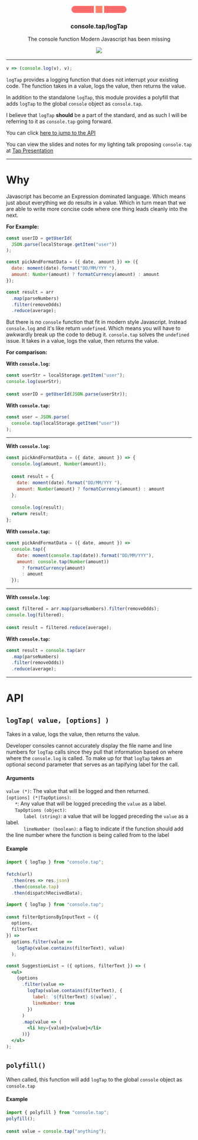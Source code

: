 <p align="center">
    <img
        alt="consoletap"
        src="assets/logo.svg"
        width="150px"
    />
</p>
<h3 align="center">
    console.tap/logTap
</h3>
<p align="center">
    The console function Modern Javascript has been
    missing
</p>
<p align="center">
    <a href="https://nodei.co/npm/console.tap/">
        <img src="https://nodei.co/npm/console.tap.png" />
    </a>
</p>

---

```js
v => (console.log(v), v);
```

`logTap` provides a logging function that does not interrupt your existing code. The function takes in a value, logs the value, then returns the value. 

In addition to the standalone `logTap`, this module provides a polyfill that adds `logTap` to the global `console` object as `console.tap`.  

I believe that `logTap` **should** be a part of the standard, and as such I will be referring to it as `console.tap` going forward.

You can click [here to jump to the API](#API)

You can view the slides and notes for my lighting talk proposing `console.tap` at [Tap Presentation](https://tap-presentation-qalclei0w.now.sh/?mode=presenter#0)

---

# Why

Javascript has become an Expression dominated language. Which means just about everything we do results in a value. Which in turn mean that we are able to write more concise code where one thing leads cleanly into the next.

**For Example:**

```js
const userID = getUserId(
  JSON.parse(localStorage.getItem("user"))
);
```

```js
const pickAndFormatData = ({ date, amount }) => ({
  date: moment(date).format("DD/MM/YYY "),
  amount: Number(amount) ? formatCurrency(amount) : amount
});
```

```js
const result = arr
  .map(parseNumbers)
  .filter(removeOdds)
  .reduce(average);
```

But there is no `console` function that fit in modern style Javascript. Instead `console.log` and it's like return `undefined`. Which means you will have to awkwardly break up the code to debug it. `console.tap` solves the `undefined` issue. It takes in a value, logs the value, then returns the value.

**For comparison:**

**With `console.log`:**

```js
const userStr = localStorage.getItem("user");
console.log(userStr);

const userID = getUserId(JSON.parse(userStr));
```

**With `console.tap`:**

```js
const user = JSON.parse(
  console.tap(localStorage.getItem("user"))
);
```

---

**With `console.log`:**

```js
const pickAndFormatData = ({ date, amount }) => {
  console.log(amount, Number(amount));
  
  const result = {
    date: moment(date).format("DD/MM/YYY "),
    amount: Number(amount) ? formatCurrency(amount) : amount
  };
  
  console.log(result);
  return result;
};
```

**With `console.tap`:**

```js
const pickAndFormatData = ({ date, amount }) =>
  console.tap({
    date: moment(console.tap(date)).format("DD/MM/YYY"),
    amount: console.tap(Number(amount))
      ? formatCurrency(amount)
      : amount
  });
```

---

**With `console.log`:**

```js
const filtered = arr.map(parseNumbers).filter(removeOdds);
console.log(filtered);

const result = filtered.reduce(average);
```

**With `console.tap`:**

```js
const result = console.tap(arr
  .map(parseNumbers)
  .filter(removeOdds))
  .reduce(average);
```

---

# API

## `logTap( value, [options] )`

Takes in a value, logs the value, then returns the value.

Developer consoles cannot accurately display the file name and line numbers for `logTap` calls since they pull that information based on where where the `console.log` is called. To make up for that `logTap` takes an optional second parameter that serves as an tapifying label for the call.

#### Arguments

`value (*)`: The value that will be logged and then returned.  
`[options] (*|TapOptions)`:  
&nbsp;&nbsp;&nbsp;&nbsp;&nbsp;&nbsp;`*`: Any value that will be logged preceding the `value` as a label.  
&nbsp;&nbsp;&nbsp;&nbsp;&nbsp;&nbsp;`TapOptions (object)`:  
&nbsp;&nbsp;&nbsp;&nbsp;&nbsp;&nbsp;&nbsp;&nbsp;&nbsp;&nbsp;&nbsp;&nbsp;`label (string)`: a value that will be logged preceding the `value` as a label.  
&nbsp;&nbsp;&nbsp;&nbsp;&nbsp;&nbsp;&nbsp;&nbsp;&nbsp;&nbsp;&nbsp;&nbsp;`lineNumber (boolean)`: a flag to indicate if the function should add the line number where the function is being called from to the label  

#### Example

```js
import { logTap } from "console.tap";

fetch(url)
  .then(res => res.json)
  .then(console.tap)
  .then(dispatchRecivedData);
```

```js
import { logTap } from "console.tap";

const filterOptionsByInputText = ({
  options,
  filterText
}) =>
  options.filter(value =>
    logTap(value.contains(filterText), value)
  );
```

```jsx
const SuggestionList = ({ options, filterText }) => (
  <ul>
    {options
      .filter(value =>
        logTap(value.contains(filterText), {
          label: `${filterText} ${value}`,
          lineNumber: true
        })
      )
      .map(value => (
        <li key={value}>{value}</li>
      ))}
  </ul>
);
```

## `polyfill()`

When called, this function will add `logTap` to the global `console` object as `console.tap`

#### Example

```js
import { polyfill } from "console.tap";
polyfill();

const value = console.tap("anything");
```
